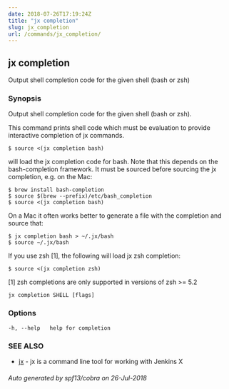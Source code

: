 ```yaml
---
date: 2018-07-26T17:19:24Z
title: "jx completion"
slug: jx_completion
url: /commands/jx_completion/
---
```

## jx completion

Output shell completion code for the given shell (bash or zsh)

### Synopsis

Output shell completion code for the given shell (bash or zsh). 

This command prints shell code which must be evaluation to provide interactive completion of jx commands. 

    $ source <(jx completion bash)
  
will load the jx completion code for bash. Note that this depends on the bash-completion framework. It must be sourced before sourcing the jx completion, e.g. on the Mac: 

    $ brew install bash-completion
    $ source $(brew --prefix)/etc/bash_completion
    $ source <(jx completion bash)
  
On a Mac it often works better to generate a file with the completion and source that: 

    $ jx completion bash > ~/.jx/bash
    $ source ~/.jx/bash
  
If you use zsh [1], the following will load jx zsh completion: 

    $ source <(jx completion zsh)
  
 [1] zsh completions are only supported in versions of zsh >= 5.2

    jx completion SHELL [flags]

### Options

    -h, --help   help for completion

### SEE ALSO

* [jx](/commands/jx/)	 - jx is a command line tool for working with Jenkins X

###### Auto generated by spf13/cobra on 26-Jul-2018
